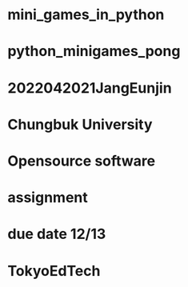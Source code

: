 # mini_games_in_python
# python_minigames_pong
# 2022042021JangEunjin
# Chungbuk University
# Opensource software
# assignment
# due date 12/13
# TokyoEdTech
